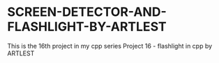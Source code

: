 # SCREEN-DETECTOR-AND-FLASHLIGHT-BY-ARTLEST
This is the 16th project in my cpp series
Project 16 - flashlight in cpp by ARTLEST
